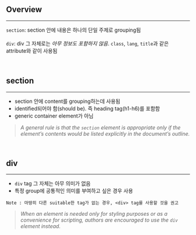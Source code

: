 ## Overview
---
`section`: section 안에 내용은 하나의 단일 주제로 grouping됨  
<br>
`div`: div 그 자체로는 _아무 정보도 포함하지 않음_. `class`, `lang`, `title`과 같은 attribute와 같이 사용됨  

<br>

## section
---
- section 안에 content를 grouping하는데 사용됨  
- identified되어야 함(should be). 즉 heading tag(h1-h6)를 포함함
- generic container element가 아님

> _A general rule is that the `section` element is appropriate only if the element’s contents would be listed explicitly in the document’s outline._

<br>

## div
---
- `div` tag 그 자체는 아무 의미가 없음
- 특정 group에 공통적인 의미를 부여하고 싶은 경우 사용

```
Note : 마땅히 다른 suitable한 tag가 없는 경우, <div> tag를 사용할 것을 권고
```


> _When an element is needed only for styling purposes or as a convenience for scripting, authors are encouraged to use the `div` element instead._